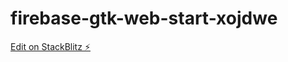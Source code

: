 # firebase-gtk-web-start-xojdwe

[Edit on StackBlitz ⚡️](https://stackblitz.com/edit/firebase-gtk-web-start-xojdwe)